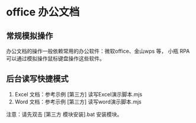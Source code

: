 # office 办公文档

## 常规模拟操作

办公文档的操作一般依赖常用的办公软件：微软office、金山wps 等，
小瓶 RPA 可以通过模拟操作鼠标键盘操作这些软件。

## 后台读写快捷模式

1. Excel 文档：参考示例 [第三方] 读写Excel演示脚本.mjs
2. Word 文档：参考示例 [第三方] 读写word演示脚本.mjs

注意：请先双击 [第三方 模块安装].bat 安装模块。